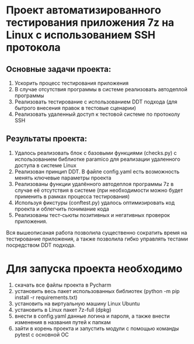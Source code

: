 # Проект автоматизированного тестирования приложения 7z на Linux с использованием SSH протокола
## Основные задачи проекта:
1. Ускорить процесс тестирования приложения
2. В случае отсутствия программы в системе реализовать автодеплой программы
3. Реализовать тестирование с использованием DDT подхода (для бытрого внесения правок в тестовые сценарии)
4. Реализовать удаленный доступ к тестовой системе по протоколу SSH

## Результаты проекта:
1. Удалось реализовать блок с базовыми функциями (checks.py) с использованием библиотке paramico для реализации удаленного доступа в системе Linux
2. Реализован принцип DDT. В файле config.yaml есть возможность менять ключевые параметры проекта
3. Реализованы функции удалённого автодеплоя программы 7z в случае её отсутствия в системе (при необходимости можно будет применить в рамках процесса тестирования)
4. Используя фикстуры (conftest.py) удалось оптимизировать код проекта и облегчить понимание кода
5. Реализованы тест-сьюты позитивных и негативных проверок приложения.

Вся вышеописаная работа позволила существенно сократить время на тестирование приложения, а также позволила гибко управлять тестами посредством DDT подхода.

# Для запуска проекта необходимо
1. скачать все файлы проекта в Pycharm
2. установить весь пакет использованных библиотек (python -m pip install -r requirements.txt)
3. установить на виртуальную машину Linux Ubuntu
4. установить в Linux пакет 7z-full (dpkg)
5. внести в config.yaml данные логина и пароля, а также внести изменения в названия путей к папкам
6. зайти в корень проекта и запустить модули с помощью команды pytest с основной ОС
